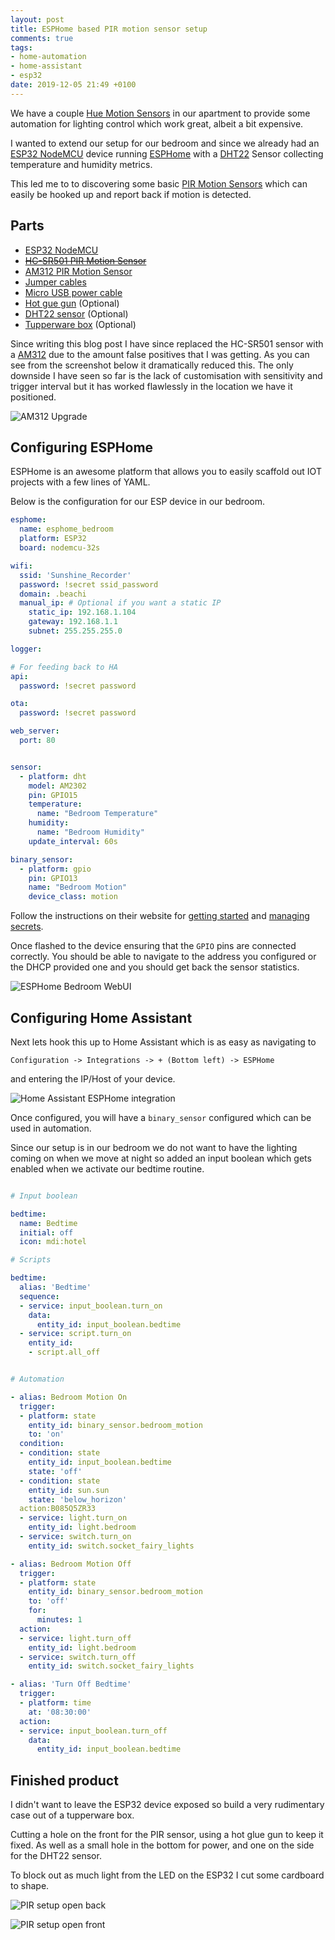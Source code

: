 ```yaml
---
layout: post
title: ESPHome based PIR motion sensor setup
comments: true
tags:
- home-automation
- home-assistant
- esp32
date: 2019-12-05 21:49 +0100
---
```

We have a couple [Hue Motion Sensors][0] in our apartment to provide some automation for lighting control which work great, albeit a bit expensive.

I wanted to extend our setup for our bedroom and since we already had an [ESP32 NodeMCU][1] device running [ESPHome][2] with a [DHT22][3] Sensor collecting temperature and humidity metrics.

This led me to to discovering some basic [PIR Motion Sensors][11] which can easily be hooked up and report back if motion is detected.

## Parts

- [ESP32 NodeMCU][1]
- ~~[HC-SR501 PIR Motion Sensor][4]~~
- [AM312 PIR Motion Sensor][11]
- [Jumper cables][5]
- [Micro USB power cable][8]
- [Hot gue gun][6] (Optional)
- [DHT22 sensor][3] (Optional)
- [Tupperware box][7] (Optional)

Since writing this blog post I have since replaced the HC-SR501 sensor with a [AM312][11] due to the amount false positives that I was getting. As you can see from the screenshot below it dramatically reduced this. The only downside I have seen so far is the lack of customisation with sensitivity and trigger interval but it has worked flawlessly in the location we have it positioned. 

![AM312 Upgrade](/assets/img/posts/am312-ha-upgrade.jpg)

## Configuring ESPHome

ESPHome is an awesome platform that allows you to easily scaffold out IOT projects with a few lines of YAML.

Below is the configuration for our ESP device in our bedroom.

```yaml
esphome:
  name: esphome_bedroom
  platform: ESP32
  board: nodemcu-32s

wifi:
  ssid: 'Sunshine_Recorder'
  password: !secret ssid_password
  domain: .beachi
  manual_ip: # Optional if you want a static IP
    static_ip: 192.168.1.104
    gateway: 192.168.1.1
    subnet: 255.255.255.0

logger:

# For feeding back to HA
api:
  password: !secret password

ota:
  password: !secret password

web_server:
  port: 80


sensor:
  - platform: dht
    model: AM2302
    pin: GPIO15
    temperature:
      name: "Bedroom Temperature"
    humidity:
      name: "Bedroom Humidity"
    update_interval: 60s

binary_sensor:
  - platform: gpio
    pin: GPIO13
    name: "Bedroom Motion"
    device_class: motion

```

Follow the instructions on their website for [getting started][9] and [managing secrets][10].

Once flashed to the device ensuring that the `GPIO` pins are connected correctly. You should be able to navigate to the address you configured or the DHCP provided one and you should get back the sensor statistics.

![ESPHome Bedroom WebUI](/assets/img/posts/esphome-bedroom-sensor-pir.png)


## Configuring Home Assistant

Next lets hook this up to Home Assistant which is as easy as navigating to

```
Configuration -> Integrations -> + (Bottom left) -> ESPHome
```

and entering the IP/Host of your device.

![Home Assistant ESPHome integration](/assets/img/posts/ha-esphome-integration.png)

Once configured, you will have a `binary_sensor` configured which can be used in automation.

Since our setup is in our bedroom we do not want to have the lighting coming on when we move at night so added an input boolean which gets enabled when we activate our bedtime routine.


```yaml

# Input boolean

bedtime:
  name: Bedtime
  initial: off
  icon: mdi:hotel

# Scripts

bedtime:
  alias: 'Bedtime'
  sequence:
  - service: input_boolean.turn_on
    data:
      entity_id: input_boolean.bedtime
  - service: script.turn_on
    entity_id:
    - script.all_off


# Automation

- alias: Bedroom Motion On
  trigger:
  - platform: state
    entity_id: binary_sensor.bedroom_motion
    to: 'on'
  condition:
  - condition: state
    entity_id: input_boolean.bedtime
    state: 'off'
  - condition: state
    entity_id: sun.sun
    state: 'below_horizon'
  action:B085Q5ZR33
  - service: light.turn_on
    entity_id: light.bedroom
  - service: switch.turn_on
    entity_id: switch.socket_fairy_lights

- alias: Bedroom Motion Off
  trigger:
  - platform: state
    entity_id: binary_sensor.bedroom_motion
    to: 'off'
    for:
      minutes: 1
  action:
  - service: light.turn_off
    entity_id: light.bedroom
  - service: switch.turn_off
    entity_id: switch.socket_fairy_lights

- alias: 'Turn Off Bedtime'
  trigger:
  - platform: time
    at: '08:30:00'
  action:
  - service: input_boolean.turn_off
    data:
      entity_id: input_boolean.bedtime
```

## Finished product

I didn't want to leave the ESP32 device exposed so build a very rudimentary case out of a tupperware box.

Cutting a hole on the front for the PIR sensor, using a hot glue gun to keep it fixed. As well as a small hole in the bottom for power, and one on the side for the DHT22 sensor.

To block out as much light from the LED on the ESP32 I cut some cardboard to shape.

![PIR setup open back](/assets/img/posts/pir-setup-open-back.jpg)

![PIR setup open front](/assets/img/posts/pir-setup-open-front.jpg)


[0]: https://affiliate.malachisoord.com/t/8f989f1b-1708-4903-9f1f-2813ce3432c1
[1]: https://affiliate.malachisoord.com/t/fd3c736b-3c34-4107-abd7-f1e3d2ae3dd3
[2]: https://esphome.io/
[3]: https://affiliate.malachisoord.com/t/5604e2ce-adf8-4331-9592-749bfcf2b164
[4]: https://affiliate.malachisoord.com/t/a73db71f-c7cf-4754-bb86-492854e292cf
[5]: https://affiliate.malachisoord.com/t/4022f71a-0f33-41e9-82bd-a00f0bfd7774
[6]: https://affiliate.malachisoord.com/t/2830ba84-043b-48d9-8b01-87101952b734
[7]: https://affiliate.malachisoord.com/t/101a7f1a-28c1-4c3a-9ecc-a7e288c5e28a
[8]: https://affiliate.malachisoord.com/t/14b7dc59-c7ad-4d5d-a52c-472bbdffbee2
[9]: https://esphome.io/guides/getting_started_command_line.html
[10]: https://esphome.io/guides/faq.html?highlight=secrets
[11]: https://affiliate.malachisoord.com/t/5fe0ecca-c895-4f0e-acbd-049572e9e610
